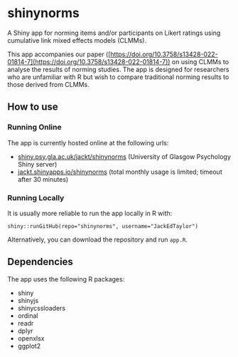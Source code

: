 # shinynorms

A Shiny app for norming items and/or participants on Likert ratings using cumulative link mixed effects models (CLMMs).

This app accompanies our paper ([https://doi.org/10.3758/s13428-022-01814-7](https://doi.org/10.3758/s13428-022-01814-7)) on using CLMMs to analyse the results of norming studies. The app is designed for researchers who are unfamiliar with R but wish to compare traditional norming results to those derived from CLMMs.

## How to use

### Running Online

The app is currently hosted online at the following urls:

* [shiny.psy.gla.ac.uk/jackt/shinynorms](https://shiny.psy.gla.ac.uk/jackt/shinynorms) (University of Glasgow Psychology Shiny server)
* [jackt.shinyapps.io/shinynorms](https://jackt.shinyapps.io/shinynorms/) (total monthly usage is limited; timeout after 30 minutes)

### Running Locally

It is usually more reliable to run the app locally in R with:

```
shiny::runGitHub(repo="shinynorms", username="JackEdTaylor")
```

Alternatively, you can download the repository and run `app.R`.

## Dependencies

The app uses the following R packages:

* shiny
* shinyjs
* shinycssloaders
* ordinal
* readr
* dplyr
* openxlsx
* ggplot2
